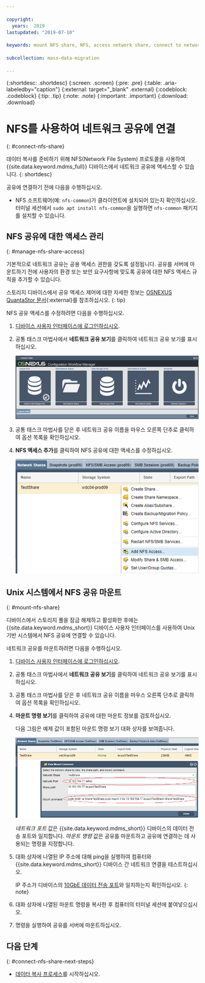 ```yaml
---

copyright:
  years:  2019
lastupdated: "2019-07-10"

keywords: mount NFS share, NFS, access network share, connect to network share

subcollection: mass-data-migration

---
```


{:shortdesc: .shortdesc}
{:screen: .screen}
{:pre: .pre}
{:table: .aria-labeledby="caption"}
{:external: target="_blank" .external}
{:codeblock: .codeblock}
{:tip: .tip}
{:note: .note}
{:important: .important}
{:download: .download}

# NFS를 사용하여 네트워크 공유에 연결
{: #connect-nfs-share}

데이터 복사를 준비하기 위해 NFS(Network File System) 프로토콜을 사용하여 {{site.data.keyword.mdms_full}} 디바이스에서 네트워크 공유에 액세스할 수 있습니다.
{: shortdesc}

공유에 연결하기 전에 다음을 수행하십시오. 

- NFS 소프트웨어(예: `nfs-common`)가 클라이언트에 설치되어 있는지 확인하십시오. 터미널 세션에서 `sudo apt install nfs-common`을 실행하면 `nfs-common` 패키지를 설치할 수 있습니다. 

## NFS 공유에 대한 액세스 관리
{: #manage-nfs-share-access}

기본적으로 네트워크 공유는 공용 액세스 권한을 갖도록 설정됩니다. 공유를 서버에 마운트하기 전에 사용자의 환경 또는 보안 요구사항에 맞도록 공유에 대한 NFS 액세스 규칙을 추가할 수 있습니다.  

스토리지 디바이스에서 공유 액세스 제어에 대한 자세한 정보는 [OSNEXUS QuantaStor 문서](https://wiki.osnexus.com/index.php?title=Network_Shares){:external}를 참조하십시오.
{: tip}

NFS 공유 액세스를 수정하려면 다음을 수행하십시오. 

1. [디바이스 사용자 인터페이스에 로그인하십시오](/docs/infrastructure/mass-data-migration?topic=mass-data-migration-access-ui#log-in-ui). 
2. 공통 태스크 마법사에서 **네트워크 공유 보기**를 클릭하여 네트워크 공유 보기를 표시하십시오. 

   ![워크플로우 아이콘](images/workflow.png)
3. 공통 태스크 마법사를 닫은 후 네트워크 공유 이름을 마우스 오른쪽 단추로 클릭하여 옵션 목록을 확인하십시오.  
4. **NFS 액세스 추가**를 클릭하여 NFS 공유에 대한 액세스를 수정하십시오. 

    ![NFS 공유에 대한 액세스 수정](images/add-nfs-access.png)

## Unix 시스템에서 NFS 공유 마운트
{: #mount-nfs-share}

디바이스에서 스토리지 풀을 잠금 해제하고 활성화한 후에는 {{site.data.keyword.mdms_short}} 디바이스 사용자 인터페이스를 사용하여 Unix 기반 시스템에서 NFS 공유에 연결할 수 있습니다. 

네트워크 공유를 마운트하려면 다음을 수행하십시오.  

1. [디바이스 사용자 인터페이스에 로그인하십시오](/docs/infrastructure/mass-data-migration?topic=mass-data-migration-access-ui#log-in-ui). 
2. 공통 태스크 마법사에서 **네트워크 공유 보기**를 클릭하여 네트워크 공유 보기를 표시하십시오. 
3. 공통 태스크 마법사를 닫은 후 네트워크 공유 이름을 마우스 오른쪽 단추로 클릭하여 옵션 목록을 확인하십시오.  
4. **마운트 명령 보기**를 클릭하여 공유에 대한 마운트 정보를 검토하십시오. 

    다음 그림은 예제 값이 포함된 마운트 명령 보기 대화 상자를 보여줍니다. 

    ![공유 마운트](images/mount-command.png)

    _네트워크 포트_ 값은 {{site.data.keyword.mdms_short}} 디바이스의 데이터 전송 포트와 일치합니다. _마운트 명령_ 값은 공유를 마운트하고 공유에 연결하는 데 사용되는 명령을 지정합니다.
5. 대화 상자에 나열된 IP 주소에 대해 ping을 실행하여 컴퓨터와 {{site.data.keyword.mdms_short}} 디바이스 간 네트워크 연결을 테스트하십시오. 

   IP 주소가 디바이스의 [10GbE 데이터 전송 포트](/docs/infrastructure/mass-data-migration?topic=mass-data-migration-device-overview#network-settings)와 일치하는지 확인하십시오.
   {: note}  
6. 대화 상자에 나열된 마운트 명령을 복사한 후 컴퓨터의 터미널 세션에 붙여넣으십시오. 
7. 명령을 실행하여 공유를 서버에 마운트하십시오. 

## 다음 단계
{: #connect-nfs-share-next-steps}

- [데이터 복사 프로세스](/docs/infrastructure/mass-data-migration?topic=mass-data-migration-copy-data)를 시작하십시오. 
